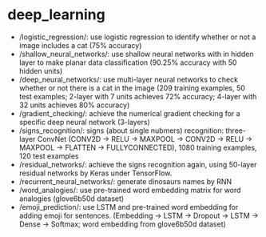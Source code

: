 # deep_learning
* /logistic_regression/: use logistic regression to identify whether or not a image includes a cat (75% accuracy)
* /shallow_neural_networks/: use shallow neural networks with in hidden layer to make planar data classification (90.25% accuracy with 50 hidden units)
* /deep_neural_networks/: use multi-layer neural networks to check whether or not there is a cat in the image (209 training examples, 50 test examples; 2-layer with 7 units achieves 72% accuracy; 4-layer with 32 units achieves 80% accuracy)
* /gradient_checking/: achieve the numerical gradient checking for a specific deep neural network (3-layers)
* /signs_recognition/: signs (about single nubmers) recognition: three-layer ConvNet (CONV2D -> RELU -> MAXPOOL -> CONV2D -> RELU -> MAXPOOL -> FLATTEN -> FULLYCONNECTED), 1080 training examples, 120 test examples
* /residual_networks/: achieve the signs recognition again, using 50-layer residual networks by Keras under TensorFlow.
* /recurrent_neural_networks/: generate dinosaurs names by RNN
* /word_analogies/: use pre-trained word embedding matrix for word analogies (glove6b50d dataset)
* /emoji_prediction/: use LSTM and pre-trained word embedding for adding emoji for sentences. (Embedding -> LSTM -> Dropout -> LSTM -> Dense -> Softmax; word embedding from glove6b50d dataset)
